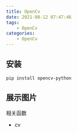 ```yaml
---
title: OpenCv
date: 2021-08-12 07:47:46
tags:
    - OpenCv
categories:
    - OpenCv
---
```


## 安装

```
pip install opencv-python
```

## 展示图片

相关函数

- cv
